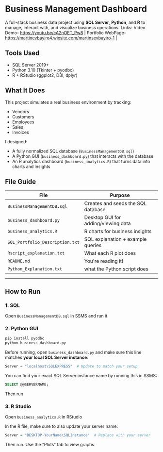 # Business Management Dashboard
 A full-stack business data project using **SQL Server**, **Python**, and **R** to manage, interact with, and visualize business operations.
 Links: Video Demo- https://youtu.be/cA2nOET_Pw8 | Portfolio WebPage- https://martinevbayiro4.wixsite.com/martinsevbayiro-1 |
 

##  Tools Used
- SQL Server 2019+
- Python 3.10 (Tkinter + pyodbc)
- R + RStudio (ggplot2, DBI, dplyr)

##  What It Does

This project simulates a real business environment by tracking:
- Vendors
- Customers
- Employees
- Sales
- Invoices

I designed:
- A fully normalized SQL database (`BusinessManagementDB.sql`)
- A Python GUI (`business_dashboard.py`) that interacts with the database
- An R analytics dashboard (`business_analytics.R`) that turns data into charts and insights

##  File Guide

| File | Purpose |
|------|---------|
| `BusinessManagementDB.sql` | Creates and seeds the SQL database |
| `business_dashboard.py` | Desktop GUI for adding/viewing data |
| `business_analytics.R` | R charts for business insights |
| `SQL_Portfolio_Description.txt` | SQL explanation + example queries |
| `Rscript_explanation.txt` | What each R plot does |
| `README.md` | You're reading it! |
| `Python_Explanation.txt` | what the Python script does |

---

##  How to Run

### 1. SQL
Open `BusinessManagementDB.sql` in SSMS and run it.

### 2. Python GUI
```bash
pip install pyodbc
python business_dashboard.py
```

Before running, open `business_dashboard.py` and make sure this line matches **your local SQL Server instance**:

```python
Server = "localhost\SQLEXPRESS"  # Update to match your setup
```

You can find your exact SQL Server instance name by running this in SSMS:

```sql
SELECT @@SERVERNAME;
```

Then run

### 3. R Studio
Open `business_analytics.R` in RStudio

In the R file, make sure to also update your server name:

```r
Server = "DESKTOP-YourName\SQLInstance"  # Replace with your server
```

Then run. Use the “Plots” tab to view graphs.
